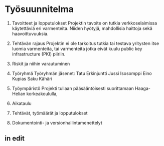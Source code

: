 
# Työsuunnitelma #

1. Tavoitteet ja lopputulokset
	Projektin tavoite on tutkia verkkoselaimissa käytettäviä eri varmenteita. Niiden hyötyjä, mahdollisia haittoja sekä haavoittuvuuksia.
			
2. Tehtävän rajaus
	Projektin ei ole tarkoitus tutkia tai testava yritysten itse luomia varmenteita, tai varmenteita jotka eivät kuulu 
	public key infrastructure (PKI) piiriin.  
3. Riskit ja niihin varautuminen

4. Työryhmä
	Työryhmän jäsenet:
		Tatu Erkinjuntti
		Jussi Isosomppi
		Eino Kupias
		Saku Kähäri	
		
5. Työympäristö
	Projekti tullaan pääsääntöisesti suorittamaan Haaga-Helian korkeakoululla, 
	
6. Aikataulu

7. Tehtävät, työmäärät ja lopputulokset

8. Dokumentointi- ja versionhallintamenettelyt

## in edit ##


